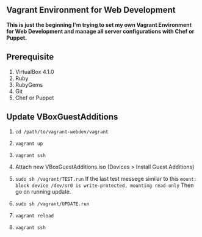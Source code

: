 Vagrant Environment for Web Development
---------------------------------------

__This is just the beginning I'm trying to set my own Vagrant Environment for Web Development and manage all server configurations with Chef or Puppet.__

## Prerequisite

1. VirtualBox 4.1.0
2. Ruby
3. RubyGems
4. Git
5. Chef or Puppet


## Update VBoxGuestAdditions

1. `cd /path/to/vagrant-webdev/vagrant`
2. `vagrant up`
3. `vagrant ssh`

4. Attach new VBoxGuestAdditions.iso (Devices > Install Guest Additions)

5. `sudo sh /vagrant/TEST.run`
    If the last test messege similar to this
    `mount: block device /dev/sr0 is write-protected, mounting read-only`
    Then go on running update.

6. `sudo sh /vagrant/UPDATE.run`

7. `vagrant reload`
8. `vagrant ssh`